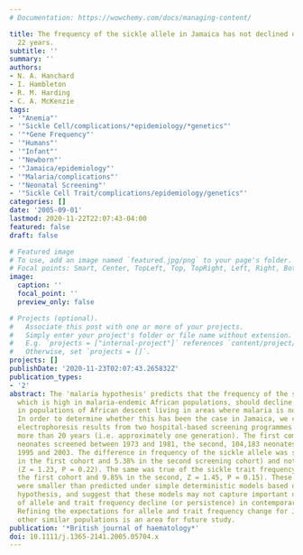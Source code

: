 ```yaml
---
# Documentation: https://wowchemy.com/docs/managing-content/

title: The frequency of the sickle allele in Jamaica has not declined over the last
  22 years.
subtitle: ''
summary: ''
authors:
- N. A. Hanchard
- I. Hambleton
- R. M. Harding
- C. A. McKenzie
tags:
- '"Anemia"'
- '"Sickle Cell/complications/*epidemiology/*genetics"'
- '"*Gene Frequency"'
- '"Humans"'
- '"Infant"'
- '"Newborn"'
- '"Jamaica/epidemiology"'
- '"Malaria/complications"'
- '"Neonatal Screening"'
- '"Sickle Cell Trait/complications/epidemiology/genetics"'
categories: []
date: '2005-09-01'
lastmod: 2020-11-22T22:07:43-04:00
featured: false
draft: false

# Featured image
# To use, add an image named `featured.jpg/png` to your page's folder.
# Focal points: Smart, Center, TopLeft, Top, TopRight, Left, Right, BottomLeft, Bottom, BottomRight.
image:
  caption: ''
  focal_point: ''
  preview_only: false

# Projects (optional).
#   Associate this post with one or more of your projects.
#   Simply enter your project's folder or file name without extension.
#   E.g. `projects = ["internal-project"]` references `content/project/deep-learning/index.md`.
#   Otherwise, set `projects = []`.
projects: []
publishDate: '2020-11-23T02:07:43.265832Z'
publication_types:
- '2'
abstract: The 'malaria hypothesis' predicts that the frequency of the sickle allele,
  which is high in malaria-endemic African populations, should decline with each generation
  in populations of African descent living in areas where malaria is no longer endemic.
  In order to determine whether this has been the case in Jamaica, we compared haemoglobin
  electrophoresis results from two hospital-based screening programmes separated by
  more than 20 years (i.e. approximately one generation). The first comprised 100,000
  neonates screened between 1973 and 1981, the second, 104,183 neonates screened between
  1995 and 2003. The difference in frequency of the sickle allele was small (5.47%
  in the first cohort and 5.38% in the second screening cohort) and not significant
  (Z = 1.23, P = 0.22). The same was true of the sickle trait frequency (10.05% in
  the first cohort and 9.85% in the second, Z = 1.45, P = 0.15). These differences
  were smaller than predicted under simple deterministic models based on the malaria
  hypothesis, and suggest that these models may not capture important determinants
  of allele and trait frequency decline (or persistence) in contemporary populations.
  Refining the expectations for allele and trait frequency change for Jamaica and
  other similar populations is an area for future study.
publication: '*British journal of haematology*'
doi: 10.1111/j.1365-2141.2005.05704.x
---
```

